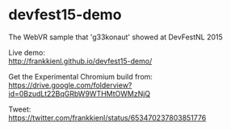 # devfest15-demo
The WebVR sample that 'g33konaut' showed at DevFestNL 2015


Live demo:  
http://frankkienl.github.io/devfest15-demo/

Get the Experimental Chromium build from:  
https://drive.google.com/folderview?id=0BzudLt22BqGRbW9WTHMtOWMzNjQ

Tweet:  
https://twitter.com/frankkienl/status/653470237803851776
